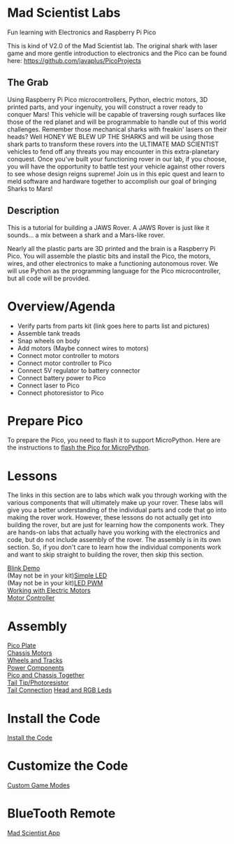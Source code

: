 # Mad Scientist Labs

Fun learning with Electronics and Raspberry Pi Pico

This is kind of V2.0 of the Mad Scientist lab.  The original shark with laser game and more gentle introduction to electronics and the Pico can be found here: https://github.com/javaplus/PicoProjects


## The Grab

 Using Raspberry Pi Pico microcontrollers, Python, electric motors, 3D printed parts, and your ingenuity, you will construct a rover ready to conquer Mars! This vehicle will be capable of traversing rough surfaces like those of the red planet and will be programmable to handle out of this world challenges. Remember those mechanical sharks with freakin' lasers on their heads? Well HONEY WE BLEW UP THE SHARKS and will be using those shark parts to transform these rovers into the ULTIMATE MAD SCIENTIST vehicles to fend off any threats you may encounter in this extra-planetary conquest.
Once you've built your functioning rover in our lab, if you choose, you will have the opportunity to battle test your vehicle against other rovers to see whose design reigns supreme! Join us in this epic quest and learn to meld software and hardware together to accomplish our goal of bringing Sharks to Mars!

## Description

This is a tutorial for building a JAWS Rover.  A JAWS Rover is just like it sounds... a mix between a shark and a Mars-like rover.  

Nearly all the plastic parts are 3D printed and the brain is a Raspberry Pi Pico.  You will assemble the plastic bits and install the Pico, the motors, wires, and other electronics to make a functioning autonomous rover.
We will use Python as the programming language for the Pico microcontroller, but all code will be provided.


# Overview/Agenda

- Verify parts from parts kit (link goes here to parts list and pictures)
- Assemble tank treads
- Snap wheels on body
- Add motors (Maybe connect wires to motors)
- Connect motor controller to motors
- Connect motor controller to Pico
- Connect 5V regulator to battery connector
- Connect battery power to Pico
- Connect laser to Pico
- Connect photoresistor to Pico

# Prepare Pico

To prepare the Pico, you need to flash it to support MicroPython.
Here are the instructions to [flash the Pico for MicroPython](/lessons/firmware.md).

# Lessons

The links in this section are to labs which walk you through working with the various components that will ultimately make up your rover. These labs will give you a better understanding of the individual parts and code that go into making the rover work.  However, these lessons do not actually get into building the rover, but are just for learning how the components work.  They are hands-on labs that actually have you working with the electronics and code, but do not include assembly of the rover.  The assembly is in its own section.  So, if you don't care to learn how the individual components work and want to skip straight to building the rover, then skip this section.


[Blink Demo](/lessons/blink.md)  
(May not be in your kit)[Simple LED](/lessons/Led.md)  
(May not be in your kit)[LED PWM](/lessons/led_pwm.md)  
[Working with Electric Motors](/lessons/SimpleMotor.md)  
[Motor Controller](/lessons/MotorController.md)  


# Assembly

[Pico Plate](/lessons/assembly/plate.md)  
[Chassis Motors](/lessons/assembly/chassis.md)  
[Wheels and Tracks](/lessons/assembly/wheels.md)  
[Power Components](/lessons/assembly/power.md)  
[Pico and Chassis Together](/lessons/assembly/plate_chassis.md)  
[Tail Tip/Photoresistor](/lessons/assembly/tail.md)  
[Tail Connection](/lessons/assembly/tail_chassis.md)
[Head and RGB Leds](/lessons/assembly/head.md)  


# Install the Code

[Install the Code](/lessons/assembly/code_install.md)

# Customize the Code

[Custom Game Modes](/lessons/game_mode_coding.md)


# BlueTooth Remote

[Mad Scientist App](https://github.com/javaplus/mad_scientist_app)
